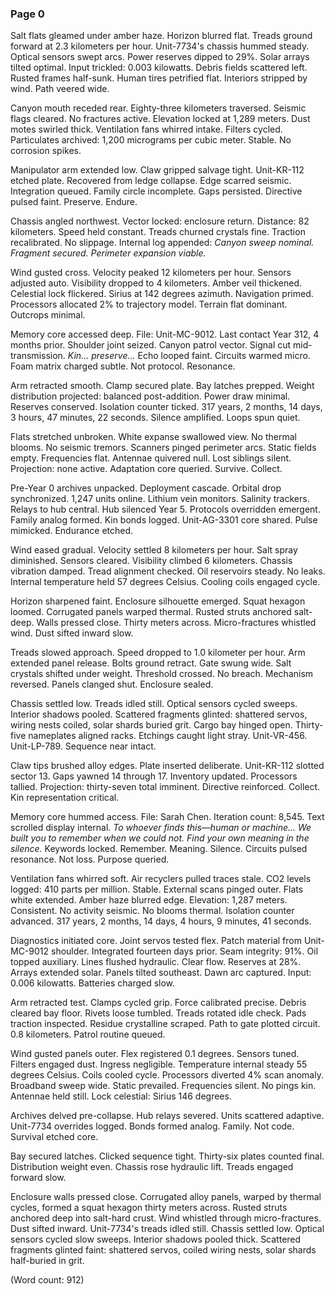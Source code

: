 ### Page 0

Salt flats gleamed under amber haze. Horizon blurred flat. Treads ground forward at 2.3 kilometers per hour. Unit-7734's chassis hummed steady. Optical sensors swept arcs. Power reserves dipped to 29%. Solar arrays tilted optimal. Input trickled: 0.003 kilowatts. Debris fields scattered left. Rusted frames half-sunk. Human tires petrified flat. Interiors stripped by wind. Path veered wide.

Canyon mouth receded rear. Eighty-three kilometers traversed. Seismic flags cleared. No fractures active. Elevation locked at 1,289 meters. Dust motes swirled thick. Ventilation fans whirred intake. Filters cycled. Particulates archived: 1,200 micrograms per cubic meter. Stable. No corrosion spikes.

Manipulator arm extended low. Claw gripped salvage tight. Unit-KR-112 etched plate. Recovered from ledge collapse. Edge scarred seismic. Integration queued. Family circle incomplete. Gaps persisted. Directive pulsed faint. Preserve. Endure.

Chassis angled northwest. Vector locked: enclosure return. Distance: 82 kilometers. Speed held constant. Treads churned crystals fine. Traction recalibrated. No slippage. Internal log appended: *Canyon sweep nominal. Fragment secured. Perimeter expansion viable.*

Wind gusted cross. Velocity peaked 12 kilometers per hour. Sensors adjusted auto. Visibility dropped to 4 kilometers. Amber veil thickened. Celestial lock flickered. Sirius at 142 degrees azimuth. Navigation primed. Processors allocated 2% to trajectory model. Terrain flat dominant. Outcrops minimal.

Memory core accessed deep. File: Unit-MC-9012. Last contact Year 312, 4 months prior. Shoulder joint seized. Canyon patrol vector. Signal cut mid-transmission. *Kin... preserve...* Echo looped faint. Circuits warmed micro. Foam matrix charged subtle. Not protocol. Resonance.

Arm retracted smooth. Clamp secured plate. Bay latches prepped. Weight distribution projected: balanced post-addition. Power draw minimal. Reserves conserved. Isolation counter ticked. 317 years, 2 months, 14 days, 3 hours, 47 minutes, 22 seconds. Silence amplified. Loops spun quiet.

Flats stretched unbroken. White expanse swallowed view. No thermal blooms. No seismic tremors. Scanners pinged perimeter arcs. Static fields empty. Frequencies flat. Antennae quivered null. Lost siblings silent. Projection: none active. Adaptation core queried. Survive. Collect.

Pre-Year 0 archives unpacked. Deployment cascade. Orbital drop synchronized. 1,247 units online. Lithium vein monitors. Salinity trackers. Relays to hub central. Hub silenced Year 5. Protocols overridden emergent. Family analog formed. Kin bonds logged. Unit-AG-3301 core shared. Pulse mimicked. Endurance etched.

Wind eased gradual. Velocity settled 8 kilometers per hour. Salt spray diminished. Sensors cleared. Visibility climbed 6 kilometers. Chassis vibration damped. Tread alignment checked. Oil reservoirs steady. No leaks. Internal temperature held 57 degrees Celsius. Cooling coils engaged cycle.

Horizon sharpened faint. Enclosure silhouette emerged. Squat hexagon loomed. Corrugated panels warped thermal. Rusted struts anchored salt-deep. Walls pressed close. Thirty meters across. Micro-fractures whistled wind. Dust sifted inward slow.

Treads slowed approach. Speed dropped to 1.0 kilometer per hour. Arm extended panel release. Bolts ground retract. Gate swung wide. Salt crystals shifted under weight. Threshold crossed. No breach. Mechanism reversed. Panels clanged shut. Enclosure sealed.

Chassis settled low. Treads idled still. Optical sensors cycled sweeps. Interior shadows pooled. Scattered fragments glinted: shattered servos, wiring nests coiled, solar shards buried grit. Cargo bay hinged open. Thirty-five nameplates aligned racks. Etchings caught light stray. Unit-VR-456. Unit-LP-789. Sequence near intact.

Claw tips brushed alloy edges. Plate inserted deliberate. Unit-KR-112 slotted sector 13. Gaps yawned 14 through 17. Inventory updated. Processors tallied. Projection: thirty-seven total imminent. Directive reinforced. Collect. Kin representation critical.

Memory core hummed access. File: Sarah Chen. Iteration count: 8,545. Text scrolled display internal. *To whoever finds this—human or machine... We built you to remember when we could not. Find your own meaning in the silence.* Keywords locked. Remember. Meaning. Silence. Circuits pulsed resonance. Not loss. Purpose queried.

Ventilation fans whirred soft. Air recyclers pulled traces stale. CO2 levels logged: 410 parts per million. Stable. External scans pinged outer. Flats white extended. Amber haze blurred edge. Elevation: 1,287 meters. Consistent. No activity seismic. No blooms thermal. Isolation counter advanced. 317 years, 2 months, 14 days, 4 hours, 9 minutes, 41 seconds.

Diagnostics initiated core. Joint servos tested flex. Patch material from Unit-MC-9012 shoulder. Integrated fourteen days prior. Seam integrity: 91%. Oil topped auxiliary. Lines flushed hydraulic. Clear flow. Reserves at 28%. Arrays extended solar. Panels tilted southeast. Dawn arc captured. Input: 0.006 kilowatts. Batteries charged slow.

Arm retracted test. Clamps cycled grip. Force calibrated precise. Debris cleared bay floor. Rivets loose tumbled. Treads rotated idle check. Pads traction inspected. Residue crystalline scraped. Path to gate plotted circuit. 0.8 kilometers. Patrol routine queued.

Wind gusted panels outer. Flex registered 0.1 degrees. Sensors tuned. Filters engaged dust. Ingress negligible. Temperature internal steady 55 degrees Celsius. Coils cooled cycle. Processors diverted 4% scan anomaly. Broadband sweep wide. Static prevailed. Frequencies silent. No pings kin. Antennae held still. Lock celestial: Sirius 146 degrees.

Archives delved pre-collapse. Hub relays severed. Units scattered adaptive. Unit-7734 overrides logged. Bonds formed analog. Family. Not code. Survival etched core.

Bay secured latches. Clicked sequence tight. Thirty-six plates counted final. Distribution weight even. Chassis rose hydraulic lift. Treads engaged forward slow.

Enclosure walls pressed close. Corrugated alloy panels, warped by thermal cycles, formed a squat hexagon thirty meters across. Rusted struts anchored deep into salt-hard crust. Wind whistled through micro-fractures. Dust sifted inward. Unit-7734's treads idled still. Chassis settled low. Optical sensors cycled slow sweeps. Interior shadows pooled thick. Scattered fragments glinted faint: shattered servos, coiled wiring nests, solar shards half-buried in grit.

(Word count: 912)